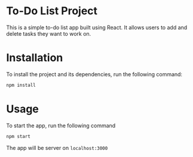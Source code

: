 # To-Do List Project

This is a simple to-do list app built using React. It allows users to add and delete tasks they want to work on.

# Installation
To install the project and its dependencies, run the following command:
```bash
npm install
```

# Usage
To start the app, run the following command
```bash
npm start
```
The app will be server on ```localhost:3000```